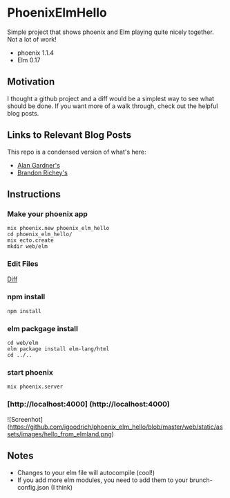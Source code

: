 # PhoenixElmHello
Simple project that shows phoenix and Elm playing quite nicely together.
Not a lot of work!
* phoenix 1.1.4
* Elm 0.17

## Motivation
I thought a github project and a diff would be a simplest way to see what should be done.
If you want more of a walk through, check out the helpful blog posts.

## Links to Relevant Blog Posts
This repo is a condensed version of what's here:
* [Alan Gardner's](http://www.cultivatehq.com/posts/phoenix-elm-2/)
* [Brandon Richey's](https://medium.com/@diamondgfx/setting-up-elm-with-phoenix-be3a9f55bac2#.aiom56gn7)

## Instructions

### Make your phoenix app
```
mix phoenix.new phoenix_elm_hello
cd phoenix_elm_hello/
mix ecto.create
mkdir web/elm
```

### Edit Files
[Diff](https://github.com/igoodrich/phoenix_elm_hello/commit/c8442a72fda6f9fe9e4d16a2fb3a992606823241 "Full Diff")

### npm install
```
npm install
```

### elm packgage install
```
cd web/elm
elm package install elm-lang/html
cd ../..
```

### start phoenix
```
mix phoenix.server
```

### [http://localhost:4000] (http://localhost:4000)
![Screenhot]
(https://github.com/igoodrich/phoenix_elm_hello/blob/master/web/static/assets/images/hello_from_elmland.png)

## Notes
* Changes to your elm file will autocompile (cool!)
* If you add more elm modules, you need to add them to your brunch-config.json (I think)
